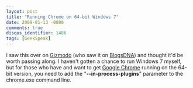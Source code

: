 ```yaml
---
layout: post
title: "Running Chrome on 64-bit Windows 7"
date: 2009-01-13 -0800
comments: true
disqus_identifier: 1486
tags: [GeekSpeak]
---
```

I saw this over on
[Gizmodo](http://i.gizmodo.com/5130150/how-to-run-chrome-on-64+bit-windows-7)
(who saw it on
[BlogsDNA](http://www.blogsdna.com/1900/how-to-run-google-chrome-on-windows-7-64-bit-version.htm))
and thought it'd be worth passing along. I haven't gotten a chance to
run Windows 7 myself, but for those who have and want to get [Google
Chrome](http://www.google.com/chrome) running on the 64-bit version, you
need to add the "**--in-process-plugins**" parameter to the chrome.exe
command line.
